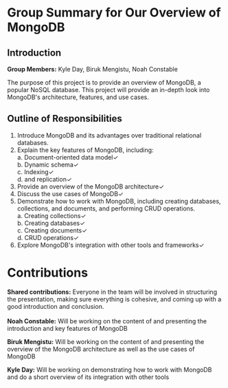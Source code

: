 # Group Summary for Our Overview of MongoDB

## Introduction
__Group Members:__ Kyle Day, Biruk Mengistu, Noah Constable

The purpose of this project is to provide an overview of MongoDB, a popular NoSQL database. This project will provide an in-depth look into MongoDB's architecture, features, and use cases.

## Outline of Responsibilities

1.  Introduce MongoDB and its advantages over traditional relational databases.
2.  Explain the key features of MongoDB, including:<br>
   a. Document-oriented data model&#10003;<br>
   b. Dynamic schema&#10003;<br>
   c. Indexing&#10003;<br> 
   d. and replication&#10003;
3.  Provide an overview of the MongoDB architecture&#10003;
4.  Discuss the use cases of MongoDB&#10003;
5.  Demonstrate how to work with MongoDB, including creating databases, collections, and documents, and performing CRUD operations.<br>
    a. Creating collections&#10003;<br>
    b. Creating databases&#10003;<br>
    c. Creating documents&#10003;<br>
    d. CRUD operations&#10003;
6.  Explore MongoDB's integration with other tools and frameworks&#10003;

# Contributions
**Shared contributions:** Everyone in the team will be involved in structuring the presentation, making sure everything is cohesive, and coming up with a good introduction and conclusion.
<br><bR>
**Noah Constable:** Will be working on the content of and presenting the introduction and key features of MongoDB

**Biruk Mengistu:** Will be working on the content of and presenting the overview of the MongoDB architecture as well as the use cases of MongoDB

**Kyle Day:** Will be working on demonstrating how to work with MongoDB and do a short overview of its integration with other tools

